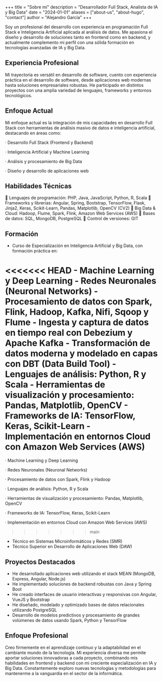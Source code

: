 +++
title = "Sobre mí"
description = "Desarrollador Full Stack, Analista de IA y Big Data"
date = "2024-01-01"
aliases = ["about-us", "about-hugo", "contact"]
author = "Alejandro García"
+++

Soy un profesional del desarrollo con experiencia en programación Full Stack e Inteligencia Artificial aplicada al análisis de datos. Me apasiona el diseño y desarrollo de soluciones tanto en frontend como en backend, y actualmente complemento mi perfil con una sólida formación en tecnologías avanzadas de IA y Big Data.

## Experiencia Profesional

Mi trayectoria es versátil en desarrollo de software, cuento con experiencia práctica en el desarrollo de software, desde aplicaciones web modernas hasta soluciones empresariales robustas. He participado en distintos proyectos con una amplia variedad de lenguajes, frameworks y entornos tecnológicos.

## Enfoque Actual

Mi enfoque actual es la integración de mis capacidades en desarrollo Full Stack con herramientas de análisis masivo de datos e inteligencia artificial, destacando en áreas como:

· Desarrollo Full Stack (Frontend y Backend)

· Inteligencia Artificial y Machine Learning

· Análisis y procesamiento de Big Data

· Diseño y desarrollo de aplicaciones web

## Habilidades Técnicas

🏅 Lenguajes de programación: PHP, Java, JavaScript, Python, R, Scala
🏅 Frameworks y librerías: Angular, Spring, Bootstrap, TensorFlow, Flask, Jinja2, Keras, Scikit-Learn, Pandas, Matplotlib, OpenCV (CV2)
🏅 Big Data & Cloud: Hadoop, Flume, Spark, Flink, Amazon Web Services (AWS)
🏅 Bases de datos: SQL, MongoDB, PostgreSQL
🏅 Control de versiones: GIT

## Formación

- Curso de Especialización en Inteligencia Artificial y Big Data, con formación práctica en:

<<<<<<< HEAD
    - Machine Learning y Deep Learning
    - Redes Neuronales (Neuronal Networks)
    - Procesamiento de datos con Spark, Flink, Hadoop, Kafka, Nifi, Sqoop y Flume
    - Ingesta y captura de datos en tiempo real con Debezium y Apache Kafka
    - Transformación de datos moderna y modelado en capas con DBT (Data Build Tool)
    - Lenguajes de análisis: Python, R y Scala
    - Herramientas de visualización y procesamiento: Pandas, Matplotlib, OpenCV
    - Frameworks de IA: TensorFlow, Keras, Scikit-Learn
    - Implementación en entornos Cloud con Amazon Web Services (AWS)
=======
 · Machine Learning y Deep Learning

 · Redes Neuronales (Neuronal Networks)

 · Procesamiento de datos con Spark, Flink y Hadoop

 · Lenguajes de análisis: Python, R y Scala

 · Herramientas de visualización y procesamiento: Pandas, Matplotlib, OpenCV

 · Frameworks de IA: TensorFlow, Keras, Scikit-Learn

 · Implementación en entornos Cloud con Amazon Web Services (AWS)
>>>>>>> main

- Técnico en Sistemas Microinformáticos y Redes (SMR)
- Técnico Superior en Desarrollo de Aplicaciones Web (DAW)

## Proyectos Destacados

- He desarrollado aplicaciones web utilizando el stack MEAN (MongoDB, Express, Angular, Node.js)
- He implementado soluciones de backend robustas con Java y Spring Boot
- He creado interfaces de usuario interactivas y responsivas con Angular, VueJS y Bootstrap
- He diseñado, modelado y optimizado bases de datos relacionales utilizando PostgreSQL
- Desarrollo de modelos predictivos y procesamiento de grandes volúmenes de datos usando Spark, Python y TensorFlow

## Enfoque Profesional

Creo firmemente en el aprendizaje continuo y la adaptabilidad en el cambiante mundo de la tecnología. Mi experiencia diversa me permite aportar soluciones innovadoras a cada proyecto, combinando mis habilidades en frontend y backend con mi creciente especialización en IA y Big Data. Constantemente exploro nuevas tecnologías y metodologías para mantenerme a la vanguardia en el sector de la informática.
